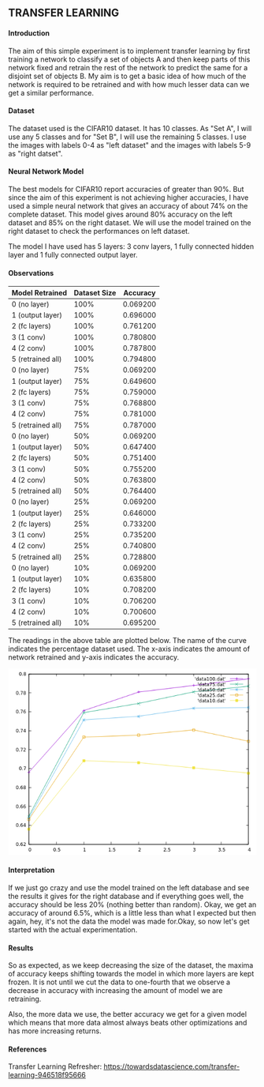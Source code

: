## TRANSFER LEARNING
#### Introduction
The aim of this simple experiment is to implement transfer learning by first training a network to classify a set of objects A and then keep parts of this network fixed and retrain the rest of the network to predict the same for a disjoint set of objects B. My aim is to get a basic idea of how much of the network is required to be retrained and with how much lesser data can we get a similar performance.

#### Dataset
The dataset used is the CIFAR10 dataset. It has 10 classes. As "Set A", I will
use any 5 classes and for "Set B", I will use the remaining 5 classes. I use the images with labels 0-4 as "left dataset" and the images with labels 5-9 as "right datset".

#### Neural Network Model
The best models for CIFAR10 report accuracies of greater than 90%. But since the aim of this experiment is not achieving higher accuracies, I have used a simple neural network that gives an accuracy of about 74% on the complete dataset. This model gives around 80% accuracy on the left dataset and 85% on the right dataset. We will use the model trained on the right dataset to check the performances on left dataset.

The model I have used has 5 layers: 3 conv layers, 1 fully connected hidden layer and 1 fully connected output layer.

#### Observations

Model Retrained | Dataset Size | Accuracy
--------------- | ------------ | -----------
0 (no layer) | 100% | 0.069200
1 (output layer) | 100% | 0.696000
2 (fc layers) | 100% | 0.761200
3 (1 conv) | 100% | 0.780800
4 (2 conv) | 100% | 0.787800
5 (retrained all) | 100% | 0.794800
0 (no layer) | 75% | 0.069200
1 (output layer) | 75% | 0.649600
2 (fc layers) | 75% | 0.759000
3 (1 conv) | 75% | 0.768800
4 (2 conv) | 75% | 0.781000
5 (retrained all) | 75% | 0.787000
0 (no layer) | 50% | 0.069200
1 (output layer) | 50% | 0.647400
2 (fc layers) | 50% | 0.751400
3 (1 conv) | 50% | 0.755200
4 (2 conv) | 50% | 0.763800
5 (retrained all) | 50% | 0.764400
0 (no layer) | 25% | 0.069200
1 (output layer) | 25% | 0.646000
2 (fc layers) | 25% | 0.733200
3 (1 conv) | 25% | 0.735200
4 (2 conv) | 25% | 0.740800
5 (retrained all) | 25% | 0.728800
0 (no layer) | 10% | 0.069200
1 (output layer) | 10% | 0.635800
2 (fc layers) | 10% | 0.708200
3 (1 conv) | 10% | 0.706200
4 (2 conv) | 10% | 0.700600
5 (retrained all) | 10% | 0.695200

The readings in the above table are plotted below. The name of the curve indicates the
percentage dataset used. The x-axis indicates the amount of network retrained and
y-axis indicates the accuracy.

![Experiment2 Results](results/result.png)
<!-- <img src="results/result.png" alt="Experiment2 Results" width="450"/> -->

#### Interpretation
If we just go crazy and use the model trained on the left database and see the results it gives for the right database and if everything goes well, the
accuracy should be less 20% (nothing better than random). Okay, we get an accuracy of around 6.5%, which is a little less than what I expected but then again, hey, it's not the data the model was made for.Okay, so now let's get started with the actual experimentation.

#### Results
So as expected, as we keep decreasing the size of the dataset, the maxima of
accuracy keeps shifting towards the model in which more layers are kept frozen. It is not until we cut the data to one-fourth that we observe a decrease in accuracy with increasing the amount of model we are retraining.

Also, the more data we use, the better accuracy we get for a given model which means that more data almost always beats other optimizations and has more increasing returns.

#### References
Transfer Learning Refresher: https://towardsdatascience.com/transfer-learning-946518f95666

<!-- plot 'one_hot.dat' with linespoints , 'binary_encoding.dat' with linespoints
plot 'data100.dat' with linespoints , 'data75.dat' with linespoints , 'data50.dat' with linespoints , 'data25.dat' with linespoints , 'data10.dat' with linespoints -->